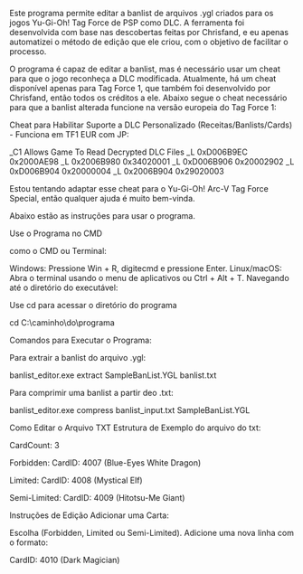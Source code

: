 Este programa permite editar a banlist de arquivos .ygl criados para os jogos Yu-Gi-Oh! Tag Force de PSP como DLC. A ferramenta foi desenvolvida com base nas descobertas feitas por Chrisfand, e eu apenas automatizei o método de edição que ele criou, com o objetivo de facilitar o processo.

O programa é capaz de editar a banlist, mas é necessário usar um cheat para que o jogo reconheça a DLC modificada. Atualmente, há um cheat disponível apenas para Tag Force 1, que também foi desenvolvido por Chrisfand, então todos os créditos a ele. Abaixo segue o cheat necessário para que a banlist alterada funcione na versão europeia do Tag Force 1:

Cheat para Habilitar Suporte a DLC Personalizado (Receitas/Banlists/Cards) - Funciona em TF1 EUR com JP:

_C1 Allows Game To Read Decrypted DLC Files
_L 0xD006B9EC 0x2000AE98
_L 0x2006B980 0x34020001
_L 0xD006B906 0x20002902
_L 0xD006B904 0x20000004
_L 0x2006B904 0x29020003

Estou tentando adaptar esse cheat para o Yu-Gi-Oh! Arc-V Tag Force Special, então qualquer ajuda é muito bem-vinda.

Abaixo estão as instruções para usar o programa.

Use o Programa no CMD

como o CMD ou Terminal:

Windows: Pressione Win + R, digitecmd e pressione Enter.
Linux/macOS: Abra o terminal usando o menu de aplicativos ou Ctrl + Alt + T.
Navegando até o diretório do executável:

Use cd para acessar o diretório do programa

cd C:\caminho\do\programa

Comandos para Executar o Programa:

Para extrair a banlist do arquivo .ygl:

banlist_editor.exe extract SampleBanList.YGL banlist.txt

Para comprimir uma banlist a partir deo .txt:

banlist_editor.exe compress banlist_input.txt SampleBanList.YGL

Como Editar o Arquivo TXT
Estrutura de Exemplo do arquivo do txt:

CardCount: 3

Forbidden:
CardID: 4007 (Blue-Eyes White Dragon)

Limited:
CardID: 4008 (Mystical Elf)

Semi-Limited:
CardID: 4009 (Hitotsu-Me Giant)

Instruções de Edição
Adicionar uma Carta:

Escolha (Forbidden, Limited ou Semi-Limited).
Adicione uma nova linha com o formato:

CardID: 4010 (Dark Magician)
